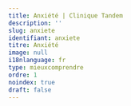 ```yaml
---
title: Anxiété | Clinique Tandem
description: ''
slug: anxiete
identifiant: anxiete
titre: Anxiété
image: null
i18nlanguage: fr
type: mieuxcomprendre
ordre: 1
noindex: true
draft: false
---
```



